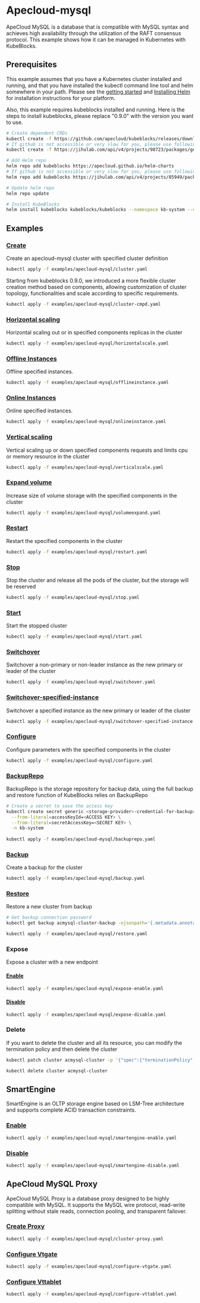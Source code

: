 # Apecloud-mysql

ApeCloud MySQL is a database that is compatible with MySQL syntax and achieves high availability through the utilization of the RAFT consensus protocol. This example shows how it can be managed in Kubernetes with KubeBlocks.

## Prerequisites

This example assumes that you have a Kubernetes cluster installed and running, and that you have installed the kubectl command line tool and helm somewhere in your path. Please see the [getting started](https://kubernetes.io/docs/setup/)  and [Installing Helm](https://helm.sh/docs/intro/install/) for installation instructions for your platform. 

Also, this example requires kubeblocks installed and running. Here is the steps to install kubeblocks, please replace "0.9.0" with the version you want to use.
```bash
# Create dependent CRDs
kubectl create -f https://github.com/apecloud/kubeblocks/releases/download/v0.9.0/kubeblocks_crds.yaml
# If github is not accessible or very slow for you, please use following command instead
kubectl create -f https://jihulab.com/api/v4/projects/98723/packages/generic/kubeblocks/v0.9.0/kubeblocks_crds.yaml

# Add Helm repo 
helm repo add kubeblocks https://apecloud.github.io/helm-charts
# If github is not accessible or very slow for you, please use following repo instead
helm repo add kubeblocks https://jihulab.com/api/v4/projects/85949/packages/helm/stable

# Update helm repo
helm repo update

# Install KubeBlocks
helm install kubeblocks kubeblocks/kubeblocks --namespace kb-system --create-namespace --version="0.9.0"
```
 

## Examples

### [Create](cluster.yaml) 
Create an apecloud-mysql cluster with specified cluster definition 
```bash
kubectl apply -f examples/apecloud-mysql/cluster.yaml
```
Starting from kubeblocks 0.9.0, we introduced a more flexible cluster creation method based on components, allowing customization of cluster topology, functionalities and scale according to specific requirements.
```bash
kubectl apply -f examples/apecloud-mysql/cluster-cmpd.yaml
```

### [Horizontal scaling](horizontalscale.yaml)
Horizontal scaling out or in specified components replicas in the cluster
```bash
kubectl apply -f examples/apecloud-mysql/horizontalscale.yaml
```

### [Offline Instances](offlineinstance.yaml)
Offline specified instances.
```bash
kubectl apply -f examples/apecloud-mysql/offlineinstance.yaml
```

### [Online Instances](onlineinstance.yaml)
Online specified instances.
```bash
kubectl apply -f examples/apecloud-mysql/onlineinstance.yaml
```

### [Vertical scaling](verticalscale.yaml)
Vertical scaling up or down specified components requests and limits cpu or memory resource in the cluster
```bash
kubectl apply -f examples/apecloud-mysql/verticalscale.yaml
```

### [Expand volume](volumeexpand.yaml)
Increase size of volume storage with the specified components in the cluster
```bash
kubectl apply -f examples/apecloud-mysql/volumeexpand.yaml
```

### [Restart](restart.yaml)
Restart the specified components in the cluster
```bash
kubectl apply -f examples/apecloud-mysql/restart.yaml
```

### [Stop](stop.yaml)
Stop the cluster and release all the pods of the cluster, but the storage will be reserved
```bash
kubectl apply -f examples/apecloud-mysql/stop.yaml
```

### [Start](start.yaml)
Start the stopped cluster
```bash
kubectl apply -f examples/apecloud-mysql/start.yaml
```

### [Switchover](switchover.yaml)
Switchover a non-primary or non-leader instance as the new primary or leader of the cluster
```bash
kubectl apply -f examples/apecloud-mysql/switchover.yaml
```

### [Switchover-specified-instance](switchover-specified-instance.yaml)
Switchover a specified instance as the new primary or leader of the cluster
```bash
kubectl apply -f examples/apecloud-mysql/switchover-specified-instance.yaml
```

### [Configure](configure.yaml)
Configure parameters with the specified components in the cluster
```bash
kubectl apply -f examples/apecloud-mysql/configure.yaml
```

### [BackupRepo](backuprepo.yaml)
BackupRepo is the storage repository for backup data, using the full backup and restore function of KubeBlocks relies on BackupRepo
```bash
# Create a secret to save the access key
kubectl create secret generic <storage-provider>-credential-for-backuprepo\
  --from-literal=accessKeyId=<ACCESS KEY> \
  --from-literal=secretAccessKey=<SECRET KEY> \
  -n kb-system 
  
kubectl apply -f examples/apecloud-mysql/backuprepo.yaml
```

### [Backup](backup.yaml)
Create a backup for the cluster
```bash
kubectl apply -f examples/apecloud-mysql/backup.yaml
```

### [Restore](restore.yaml)
Restore a new cluster from backup
```bash
# Get backup connection password
kubectl get backup acmysql-cluster-backup -ojsonpath='{.metadata.annotations.dataprotection\.kubeblocks\.io\/connection-password}' -n default

kubectl apply -f examples/apecloud-mysql/restore.yaml
```

### Expose
Expose a cluster with a new endpoint
#### [Enable](expose-enable.yaml)
```bash
kubectl apply -f examples/apecloud-mysql/expose-enable.yaml
```
#### [Disable](expose-disable.yaml)
```bash
kubectl apply -f examples/apecloud-mysql/expose-disable.yaml
```

### Delete
If you want to delete the cluster and all its resource, you can modify the termination policy and then delete the cluster
```bash
kubectl patch cluster acmysql-cluster -p '{"spec":{"terminationPolicy":"WipeOut"}}' --type="merge"

kubectl delete cluster acmysql-cluster
```

## SmartEngine

SmartEngine is an OLTP storage engine based on LSM-Tree architecture and supports complete ACID transaction constraints.

### [Enable](smartengine-enable.yaml)

```bash
kubectl apply -f examples/apecloud-mysql/smartengine-enable.yaml
```

### [Disable](smartengine-disable.yaml)

```bash
kubectl apply -f examples/apecloud-mysql/smartengine-disable.yaml
```

## ApeCloud MySQL Proxy

ApeCloud MySQL Proxy is a database proxy designed to be highly compatible with MySQL.
It supports the MySQL wire protocol, read-write splitting without stale reads, connection pooling, and transparent failover.

### [Create Proxy](cluster-proxy.yaml)
```bash
kubectl apply -f examples/apecloud-mysql/cluster-proxy.yaml
```

### [Configure Vtgate](configure-vtgate.yaml)
```bash
kubectl apply -f examples/apecloud-mysql/configure-vtgate.yaml
```

### [Configure Vttablet](configure-vttablet.yaml)
```bash
kubectl apply -f examples/apecloud-mysql/configure-vttablet.yaml
```
